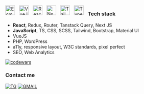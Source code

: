 ###
<img align="left" height="30px" style="padding-right:10px" src="https://i.pinimg.com/originals/b5/57/64/b55764416830e7d8b0133c7c0eeaf445.png" alt="Ecma Script 6">
<img align="left" height="30px" style="padding-right:10px" src="https://upload.wikimedia.org/wikipedia/commons/9/95/Vue.js_Logo_2.svg" alt="VueJS">
<img align="left" height="30px" style="padding-right:10px" src="https://upload.wikimedia.org/wikipedia/commons/thumb/a/a7/React-icon.svg/768px-React-icon.svg.png?20220125121207" alt="ReactJS">
<img align="left" height="30px" style="padding-right:10px" src="https://cdn.worldvectorlogo.com/logos/next-js.svg" alt="NextJS">
<img align="left" height="30px" style="padding-right:10px" src="https://upload.wikimedia.org/wikipedia/commons/d/d5/Tailwind_CSS_Logo.svg" alt="Tailwind">
<img align="left" height="30px" style="padding-right:10px" src="https://img.icons8.com/?size=100&id=uJM6fQYqDaZK&format=png" alt="TypeScript">


#
### Tech stack

  - **React**, Redux, Router, Tanstack Query, Next JS
  - **JavaScript**, TS, CSS, SCSS, Tailwind, Bootstrap, Material UI
  - VueJS
  - PHP, WordPress
  - a11y, responsive layout, W3C standards, pixel perfect
  - SEO, Web Analytics
 
 [![codewars](https://www.codewars.com/users/Viktoriia-Piskova/badges/micro)](https://www.codewars.com/users/Viktoriia-Piskova)
 
### Contact me

[![TG](https://img.shields.io/badge/-Telegram-0d1117?style=for-the-badge&logo=telegram)](https://t.me/viktoriapiskova) [![GMAIL](https://img.shields.io/badge/-Gmail-0d1117?style=for-the-badge&logo=gmail)](https://viktoriapiskova@gmail.com)

